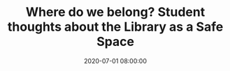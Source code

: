 ---
layout: poster
title: "Where do we belong? Student thoughts about the Library as a Safe Space"
description: "Looking for ways to understand and better serve the changing demographic of your student body? This poster session will share focus group results from students of minority communities asking what factors define a Safe Space. A greater understanding of these factors will assist libraries in working toward the goal of inclusivity and openness, a common mission among many college and university libraries. Data presented will include graphics, models, and suggestions for how libraries could use these results to adapt spaces and services. See the visualized responses and learn to conduct a similar study at your library. Main takeaways include positive and negative interactions in library spaces, ideas for new services and/or spaces, and library services reported to be the most important to our students."
date: 2020-07-01 08:00:00
speaker-data: [21, 20, 61]
presenters:
  - {
      name: Jess Crossfield McIntosh,
      institution: Otterbein University,
      bio: Jess Crossfield McIntosh (she/her/hers) is the Public Services Librarian, Associate Professor at Otterbein University. Jess manages outreach, marketing, and public services for the library, and provides academic support to students and faculty. Her research interests include the library’s role in the community and equity in public services.~~~~
    }
  - {
      name: Kristin Cole,
      institution: Otterbein University,
      bio: Kristin Cole (she/her/hers) is the Assessment and Special Projects Librarian, Associate Professor at Otterbein University. She oversees the library’s assessment projects and provides academic support to faculty and students in education and the sciences. Her research interests include assessment of public services and instructional design for online learning. She has an MLIS and an M.Ed in Instructional Technology, both from Kent State University.
    }
  - {
      name: Megan Powell,
      institution: Franklin University,
      bio: Megan Powell (she/her/hers) is the Access Services Manager at Franklin University. She is responsible for planning and organizing all circulation functions, managing student workers, providing reference assistance, and overseeing all aspects of the Interlibrary Loan Department. She graduated from Otterbein University in May and plans on applying to an MLIS program later this year.
    }
session-contents:
#  - type: video
#    url: //www.youtube.com/embed/{video-id}
#    title: Intro Video
#  - type: image
#    url: /img/posters/filename.png
#    title: Image Title
#    alt: Alt text
#    text-description: "<ol><li>Thing One</li><li>Thing Two</li></ol>"
supplemental-docs:
#  - type: word
#    url: /handouts/handout.docx
#    title: My great worksheet
#  - type: pdf
#    url: /handouts/my-handout.pdf
#    title: Sample Handout
#  - type: website
#    url: https://example.com/nifty-widget
#    title: Website name
isStaticPost: false
published: true
---